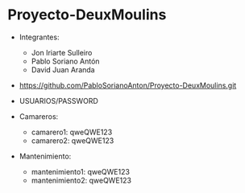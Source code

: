 # Proyecto-DeuxMoulins
- Integrantes:
	- Jon Iriarte Sulleiro
	- Pablo Soriano Antón
	- David Juan Aranda 
- https://github.com/PabloSorianoAnton/Proyecto-DeuxMoulins.git

- USUARIOS/PASSWORD

- Camareros:
	- camarero1: qweQWE123
	- camarero2: qweQWE123
- Mantenimiento:
	- mantenimiento1: qweQWE123
	- mantenimiento2: qweQWE123

